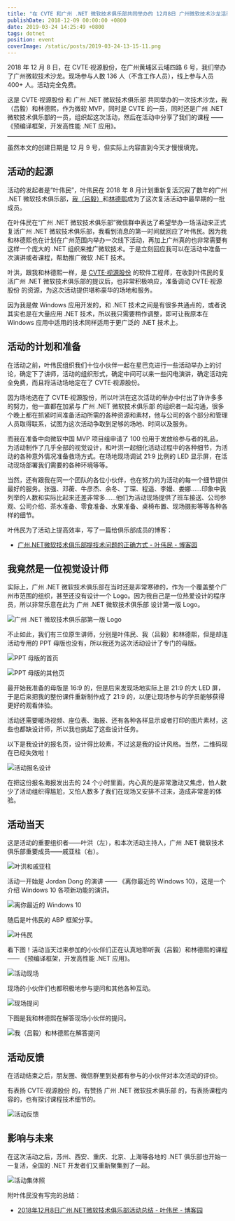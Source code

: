 ```yaml
---
title: "在 CVTE 和广州 .NET 微软技术俱乐部共同举办的 12月8日 广州微软技术沙龙活动"
publishDate: 2018-12-09 00:00:00 +0800
date: 2019-03-24 14:25:49 +0800
tags: dotnet
position: event
coverImage: /static/posts/2019-03-24-13-15-11.png
---
```


2018 年 12 月 8 日，在 CVTE·视源股份，在广州黄埔区云埔四路 6 号，我们举办了广州微软技术沙龙。现场参与人数 136 人（不含工作人员），线上参与人员 400+ 人。活动完全免费。

这是 CVTE·视源股份 和 广州 .NET 微软技术俱乐部 共同举办的一次技术沙龙，我（吕毅）和林德熙，作为微软 MVP，同时是 CVTE 的一员，同时还是广州 .NET 微软技术俱乐部的一员，组织起这次活动，然后在活动中分享了我们的课程 —— 《预编译框架，开发高性能 .NET 应用》。

---

虽然本文的创建日期是 12 月 9 号，但实际上内容直到今天才慢慢填完。

## 活动的起源

活动的发起者是“叶伟民”，叶伟民在 2018 年 8 月计划重新复活沉寂了数年的广州 .NET 微软技术俱乐部，[我（吕毅）](https://mvp.microsoft.com/en-us/PublicProfile/5003225)和[林德熙](https://mvp.microsoft.com/en-us/PublicProfile/5003260)成为了这次复活活动中最早期的一批成员。

在叶伟民在“广州 .NET 微软技术俱乐部”微信群中表达了希望举办一场活动来正式复活广州 .NET 微软技术俱乐部，我看到消息的第一时间就回应了叶伟民。因为我和林德熙也在计划在广州范围内举办一次线下活动，再加上广州真的也非常需要有这样一个庞大的 .NET 组织来推广微软技术。于是立刻回应我可以在活动中准备一次演讲或者课程，帮助推广微软 .NET 技术。

叶洪，跟我和林德熙一样，是 [CVTE·视源股份](https://www.zhipin.com/job_detail/26bf2e69fc65103d1HN539S_FFQ~.html) 的软件工程师，在收到叶伟民的复活广州 .NET 微软技术俱乐部的提议后，也非常积极响应，准备调动 CVTE·视源股份 的资源，为这次活动提供堪称豪华的场地和服务。

因为我是做 Windows 应用开发的，和 .NET 技术之间是有很多共通点的，或者说其实也是在大量应用 .NET 技术，所以我只需要稍作调整，即可让我原本在 Windows 应用中适用的技术同样适用于更广泛的 .NET 技术上。

## 活动的计划和准备

在活动之前，叶伟民组织我们十位小伙伴一起在星巴克进行一些活动举办上的讨论，确定下了讲师，活动的组织形式，确定中间可以来一些闪电演讲，确定活动完全免费，而且将活动场地定在了 CVTE·视源股份。

因为场地选在了 CVTE·视源股份，所以叶洪在这次活动的举办中付出了许许多多的努力，他一直都在加紧与 广州 .NET 微软技术俱乐部 的组织者一起沟通，很多个晚上都在抓紧时间准备活动所需的各种资源和素材，他与公司的各个部分和管理人员取得联系，试图为这次活动争取到足够的场地、时间以及服务。

而我在准备中向微软中国 MVP 项目组申请了 100 份用于发放给参与者的礼品，为活动制作了几乎全部的视觉设计，和叶洪一起细化活动过程中的各种细节，为活动的各种意外情况准备救场方式。在场地现场调试 21:9 比例的 LED 显示屏，在活动现场部署我们需要的各种环境等等。

当然，还有跟我在同一个团队的各位小伙伴，也在努力的为活动的每一个细节提供最好的服务。张强、邓蘅、牛彦杰、余冬、丁琛、程遥、李嫚、娄娜……印象中我列举的人数和实际比起来还差非常多……他们为活动现场提供了班车接送、公司参观、公司介绍、茶水准备、零食准备、水果准备、桌椅布置、现场摄影等等各种各样的细节。

叶伟民为了活动上提高效率，写了一篇给俱乐部成员的博客：

- [广州.NET微软技术俱乐部提技术问题的正确方式 - 叶伟民 - 博客园](https://www.cnblogs.com/adalovelacer/p/how-to-ask-a-questiion.html)

## 我竟然是一位视觉设计师

实际上，广州 .NET 微软技术俱乐部在当时还是非常寒碜的，作为一个覆盖整个广州市范围的组织，甚至还没有设计一个 Logo。因为我自己是一位热爱设计的程序员，所以非常乐意在此为 广州 .NET 微软技术俱乐部 设计第一版 Logo。

![广州 .NET 微软技术俱乐部第一版 Logo](/static/posts/2019-03-24-13-15-11.png)

不止如此，我们有三位原生讲师，分别是叶伟民、我（吕毅）和林德熙，但是却连活动专用的 PPT 母版也没有，所以我还为这次活动设计了专门的母版。

![PPT 母版的首页](/static/posts/2019-01-27-16-31-35.png)

![PPT 母版的其他页](/static/posts/2019-03-24-13-24-45.png)

最开始我准备的母版是 16:9 的，但是后来发现场地实际上是 21:9 的大 LED 屏，于是后来把我的整份课件重新制作成了 21:9 的，以便让现场参与的学员能够获得更好的观看体验。

活动还需要暖场视频、座位表、海报、还有各种各样显示或者打印的图片素材，这些也都缺设计师，所以我也挑起了这些设计任务。

以下是我设计的报名页，设计得比较素，不过这是我的设计风格。当然，二维码现在已经失效啦！

![活动报名设计](/static/posts/2019-01-27-16-53-18.png)

在把这份报名海报发出去的 24 个小时里面，内心真的是非常激动又焦虑，怕人数少了活动组织得尴尬，又怕人数多了我们在现场又安排不过来，造成非常差的体验。

## 活动当天

这是活动的重要组织者——叶洪（左），和本次活动主持人，广州 .NET 微软技术俱乐部重要成员——戚亚柱（右）。

![叶洪和戚亚柱](/static/posts/2019-03-24-14-11-48.png)

活动一开始是 Jordan Dong 的演讲 —— 《离你最近的 Windows 10》，这是一个介绍 Windows 10 各项新功能的演讲。

![离你最近的 Windows 10](/static/posts/2019-03-24-13-54-21.png)

随后是叶伟民的 ABP 框架分享。

![叶伟民](/static/posts/2019-03-24-14-10-57.png)

看下图！活动当天过来参加的小伙伴们正在认真地聆听我（吕毅）和林德熙的课程 —— 《预编译框架，开发高性能 .NET 应用》。

![活动现场](/static/posts/2019-03-24-13-39-20.png)

现场的小伙伴们也都积极地参与提问和其他各种互动。

![现场提问](/static/posts/2019-03-24-14-03-14.png)

下图是我和林德熙在解答现场小伙伴的提问。

![我（吕毅）和林德熙在解答提问](/static/posts/2019-03-24-14-02-41.png)

## 活动反馈

在活动结束之后，朋友圈、微信群里到处都有参与的小伙伴对本次活动的评价。

有表扬 CVTE·视源股份 的，有赞扬 广州 .NET 微软技术俱乐部 的，有表扬课程内容的，也有探讨课程技术细节的。

![活动反馈](/static/posts/2019-03-24-14-20-48.png)

## 影响与未来

在这次活动之后，苏州、西安、重庆、北京、上海等各地的 .NET 俱乐部也开始一一复活，全国的 .NET 开发者们又重新聚集到了一起。

![活动集体照](/static/posts/2019-03-24-14-23-00.png)

附叶伟民没有写完的总结：

- [2018年12月8日广州.NET微软技术俱乐部活动总结 - 叶伟民 - 博客园](https://www.cnblogs.com/adalovelacer/p/summary-of-dec-8-2018-event.html)

